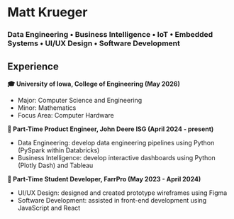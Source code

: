 # Matt Krueger 
### Data Engineering • Business Intelligence • IoT • Embedded Systems • UI/UX Design • Software Development

## Experience
**🎓 University of Iowa, College of Engineering (May 2026)**
- Major: Computer Science and Engineering
- Minor: Mathematics 
- Focus Area: Computer Hardware

**🚜 Part-Time Product Engineer, John Deere ISG (April 2024 - present)**
- Data Engineering: develop data engineering pipelines using Python (PySpark within Databricks)
- Business Intelligence: develop interactive dashboards using Python (Plotly Dash) and Tableau

**🐖 Part-Time Student Developer, FarrPro (May 2023 - April 2024)**
- UI/UX Design: designed and created prototype wireframes using Figma
- Software Development: assisted in front-end development using JavaScript and React

